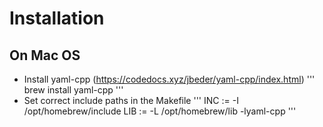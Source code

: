 # Installation

## On Mac OS

* Install yaml-cpp (https://codedocs.xyz/jbeder/yaml-cpp/index.html)
  '''
  brew install yaml-cpp
  '''
* Set correct include paths in the Makefile
  '''
  INC := -I /opt/homebrew/include
  LIB := -L /opt/homebrew/lib -lyaml-cpp
  '''